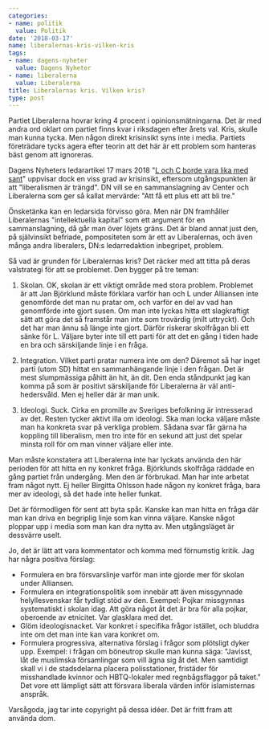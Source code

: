 ```yaml
---
categories:
- name: politik
  value: Politik
date: '2018-03-17'
name: liberalernas-kris-vilken-kris
tags:
- name: dagens-nyheter
  value: Dagens Nyheter
- name: liberalerna
  value: Liberalerna
title: Liberalernas kris. Vilken kris?
type: post
---
```

Partiet Liberalerna hovrar kring 4 procent i opinionsmätningarna. Det är med andra ord oklart om partiet finns kvar i riksdagen efter årets val. Kris, skulle man kunna tycka. Men någon direkt krisinsikt syns inte i media. Partiets företrädare tycks agera efter teorin att det här är ett problem som hanteras bäst genom att ignoreras.

Dagens Nyheters ledarartikel 17 mars 2018 "[L och C borde vara lika med sant](https://www.dn.se/ledare/l-och-c-borde-vara-lika-med-sant/)" uppvisar dock en viss grad av krisinsikt, eftersom utgångspunkten är att "liberalismen är trängd". DN vill se en sammanslagning av Center och Liberalerna som ger så kallat mervärde: "Att få ett plus ett att bli tre."

Önsketänka kan en ledarsida förvisso göra. Men när DN framhåller Liberalernas "intellektuella kapital" som ett argument för en sammanslagning, då går man över löjets gräns. Det är bland annat just den, på självinsikt befriade, pompositeten som är ett av Liberalernas, och även många andra liberalers, DN:s ledarredaktion inbegripet, problem. 

Så vad är grunden för Liberalernas kris? Det räcker med att titta på deras valstrategi för att se problemet. Den bygger på tre teman:

1) Skolan. OK, skolan är ett viktigt område med stora problem. Problemet är att Jan Björklund måste förklara varför han och L under Alliansen inte genomförde det man nu pratar om, och varför en del av vad han genomförde inte gjort susen. Om man inte lyckas hitta ett slagkraftigt sätt att göra det så framstår man inte som trovärdig (milt uttryckt). Och det har man ännu så länge inte gjort. Därför riskerar skolfrågan bli ett sänke för L. Väljare byter inte till ett parti för att det en gång i tiden hade en bra och särskiljande linje i en fråga.

2) Integration. Vilket parti pratar numera inte om den? Däremot så har inget parti (utom SD) hittat en sammanhängande linje i den frågan. Det är mest slumpmässiga påhitt än hit, än dit. Den enda ståndpunkt jag kan komma på som är positivt särskiljande för Liberalerna är väl anti-hedersvåld. Men ej heller där är man unik.

3) Ideologi. Suck. Cirka en promille av Sveriges befolkning är intresserad av det. Resten tycker aktivt illa om ideologi. Ska man locka väljare måste man ha konkreta svar på verkliga problem. Sådana svar får gärna ha koppling till liberalism, men tro inte för en sekund att just det spelar minsta roll för om man vinner väljare eller inte.

Man måste konstatera att Liberalerna inte har lyckats använda den här perioden för att hitta en ny konkret fråga. Björklunds skolfråga räddade en gång partiet från undergång. Men den är förbrukad. Man har inte arbetat fram något nytt. Ej heller Birgitta Ohlsson hade någon ny konkret fråga, bara mer av ideologi, så det hade inte heller funkat.

Det är förmodligen för sent att byta spår. Kanske kan man hitta en fråga där man kan driva en begriplig linje som kan vinna väljare. Kanske något ploppar upp i media som man kan dra nytta av. Men utgångsläget är dessvärre uselt.

Jo, det är lätt att vara kommentator och komma med förnumstig kritik. Jag har några positiva förslag:

- Formulera en bra försvarslinje varför man inte gjorde mer för skolan under Alliansen.
- Formulera en integrationspolitik som innebär att även missgynnade helyllesvenskar får tydligt stöd av den. Exempel: Pojkar missgynnas systematiskt i skolan idag. Att göra något åt det är bra för alla pojkar, oberoende av etnicitet. Var glasklara med det.
- Glöm ideologisnacket. Var konkret i specifika frågor istället, och bluddra inte om det man inte kan vara konkret om.
- Formulera progressiva, alternativa förslag i frågor som plötsligt dyker upp. Exempel: i frågan om böneutrop skulle man kunna säga: "Javisst, låt de muslimska församlingar som vill ägna sig åt det. Men samtidigt skall vi i de stadsdelarna placera polisstationer, fristäder för misshandlade kvinnor och HBTQ-lokaler med regnbågsflaggor på taket." Det vore ett lämpligt sätt att försvara liberala värden inför islamisternas anspråk.

Varsågoda, jag tar inte copyright på dessa idéer. Det är fritt fram att använda dom.

